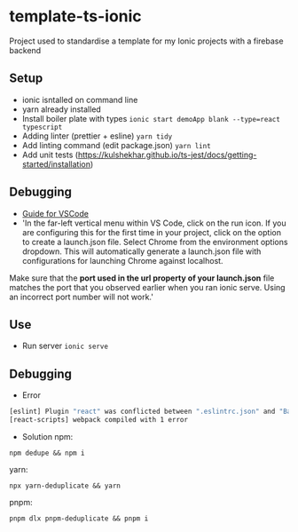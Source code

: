 # template-ts-ionic
Project used to standardise a template for my Ionic projects with a firebase backend
## Setup 
- ionic isntalled on command line
- yarn already installed
- Install boiler plate with types `ionic start demoApp blank --type=react typescript`
- Adding linter (prettier + esline) `yarn tidy`
- Add linting command (edit package.json) `yarn lint`
- Add unit tests (https://kulshekhar.github.io/ts-jest/docs/getting-started/installation)

## Debugging
- [Guide for VSCode](https://ionicframework.com/docs/troubleshooting/debugging)
- 'In the far-left vertical menu within VS Code, click on the run icon. If you are configuring this for the first time in your project, click on the option to create a launch.json file. Select Chrome from the environment options dropdown. This will automatically generate a launch.json file with configurations for launching Chrome against localhost.

Make sure that the **port used in the url property of your launch.json** file matches the port that you observed earlier when you ran ionic serve. Using an incorrect port number will not work.'

## Use
- Run server `ionic serve`

## Debugging
- Error 
````bash
[eslint] Plugin "react" was conflicted between ".eslintrc.json" and "BaseConfig » E:\Src\stop-procrastinating\front-end\node_modules\react-scripts\node_modules\eslint-config-react-app\base.js".
[react-scripts] webpack compiled with 1 error
````
- Solution
npm:
````
npm dedupe && npm i
````
yarn:
````
npx yarn-deduplicate && yarn
````
pnpm:
````
pnpm dlx pnpm-deduplicate && pnpm i
````
